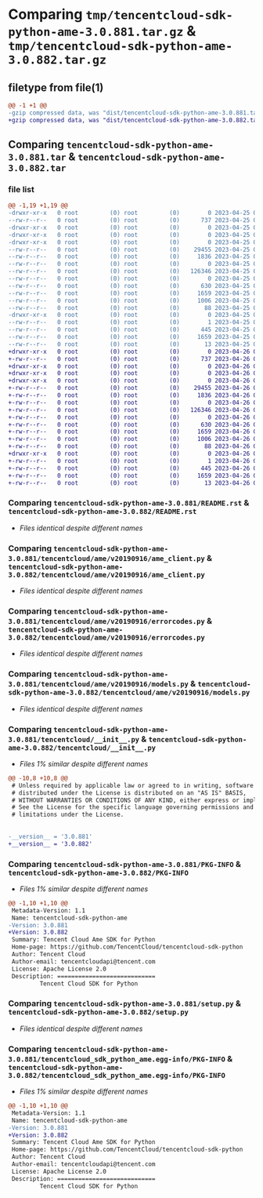 # Comparing `tmp/tencentcloud-sdk-python-ame-3.0.881.tar.gz` & `tmp/tencentcloud-sdk-python-ame-3.0.882.tar.gz`

## filetype from file(1)

```diff
@@ -1 +1 @@
-gzip compressed data, was "dist/tencentcloud-sdk-python-ame-3.0.881.tar", last modified: Tue Apr 25 00:18:57 2023, max compression
+gzip compressed data, was "dist/tencentcloud-sdk-python-ame-3.0.882.tar", last modified: Wed Apr 26 02:49:43 2023, max compression
```

## Comparing `tencentcloud-sdk-python-ame-3.0.881.tar` & `tencentcloud-sdk-python-ame-3.0.882.tar`

### file list

```diff
@@ -1,19 +1,19 @@
-drwxr-xr-x   0 root         (0) root         (0)        0 2023-04-25 00:18:57.000000 tencentcloud-sdk-python-ame-3.0.881/
--rw-r--r--   0 root         (0) root         (0)      737 2023-04-25 00:18:57.000000 tencentcloud-sdk-python-ame-3.0.881/README.rst
-drwxr-xr-x   0 root         (0) root         (0)        0 2023-04-25 00:18:57.000000 tencentcloud-sdk-python-ame-3.0.881/tencentcloud/
-drwxr-xr-x   0 root         (0) root         (0)        0 2023-04-25 00:18:57.000000 tencentcloud-sdk-python-ame-3.0.881/tencentcloud/ame/
-drwxr-xr-x   0 root         (0) root         (0)        0 2023-04-25 00:18:57.000000 tencentcloud-sdk-python-ame-3.0.881/tencentcloud/ame/v20190916/
--rw-r--r--   0 root         (0) root         (0)    29455 2023-04-25 00:18:57.000000 tencentcloud-sdk-python-ame-3.0.881/tencentcloud/ame/v20190916/ame_client.py
--rw-r--r--   0 root         (0) root         (0)     1836 2023-04-25 00:18:57.000000 tencentcloud-sdk-python-ame-3.0.881/tencentcloud/ame/v20190916/errorcodes.py
--rw-r--r--   0 root         (0) root         (0)        0 2023-04-25 00:18:57.000000 tencentcloud-sdk-python-ame-3.0.881/tencentcloud/ame/v20190916/__init__.py
--rw-r--r--   0 root         (0) root         (0)   126346 2023-04-25 00:18:57.000000 tencentcloud-sdk-python-ame-3.0.881/tencentcloud/ame/v20190916/models.py
--rw-r--r--   0 root         (0) root         (0)        0 2023-04-25 00:18:57.000000 tencentcloud-sdk-python-ame-3.0.881/tencentcloud/ame/__init__.py
--rw-r--r--   0 root         (0) root         (0)      630 2023-04-25 00:18:57.000000 tencentcloud-sdk-python-ame-3.0.881/tencentcloud/__init__.py
--rw-r--r--   0 root         (0) root         (0)     1659 2023-04-25 00:18:57.000000 tencentcloud-sdk-python-ame-3.0.881/PKG-INFO
--rw-r--r--   0 root         (0) root         (0)     1006 2023-04-25 00:18:57.000000 tencentcloud-sdk-python-ame-3.0.881/setup.py
--rw-r--r--   0 root         (0) root         (0)       88 2023-04-25 00:18:57.000000 tencentcloud-sdk-python-ame-3.0.881/setup.cfg
-drwxr-xr-x   0 root         (0) root         (0)        0 2023-04-25 00:18:57.000000 tencentcloud-sdk-python-ame-3.0.881/tencentcloud_sdk_python_ame.egg-info/
--rw-r--r--   0 root         (0) root         (0)        1 2023-04-25 00:18:57.000000 tencentcloud-sdk-python-ame-3.0.881/tencentcloud_sdk_python_ame.egg-info/dependency_links.txt
--rw-r--r--   0 root         (0) root         (0)      445 2023-04-25 00:18:57.000000 tencentcloud-sdk-python-ame-3.0.881/tencentcloud_sdk_python_ame.egg-info/SOURCES.txt
--rw-r--r--   0 root         (0) root         (0)     1659 2023-04-25 00:18:57.000000 tencentcloud-sdk-python-ame-3.0.881/tencentcloud_sdk_python_ame.egg-info/PKG-INFO
--rw-r--r--   0 root         (0) root         (0)       13 2023-04-25 00:18:57.000000 tencentcloud-sdk-python-ame-3.0.881/tencentcloud_sdk_python_ame.egg-info/top_level.txt
+drwxr-xr-x   0 root         (0) root         (0)        0 2023-04-26 02:49:43.000000 tencentcloud-sdk-python-ame-3.0.882/
+-rw-r--r--   0 root         (0) root         (0)      737 2023-04-26 02:49:43.000000 tencentcloud-sdk-python-ame-3.0.882/README.rst
+drwxr-xr-x   0 root         (0) root         (0)        0 2023-04-26 02:49:43.000000 tencentcloud-sdk-python-ame-3.0.882/tencentcloud/
+drwxr-xr-x   0 root         (0) root         (0)        0 2023-04-26 02:49:43.000000 tencentcloud-sdk-python-ame-3.0.882/tencentcloud/ame/
+drwxr-xr-x   0 root         (0) root         (0)        0 2023-04-26 02:49:43.000000 tencentcloud-sdk-python-ame-3.0.882/tencentcloud/ame/v20190916/
+-rw-r--r--   0 root         (0) root         (0)    29455 2023-04-26 02:49:43.000000 tencentcloud-sdk-python-ame-3.0.882/tencentcloud/ame/v20190916/ame_client.py
+-rw-r--r--   0 root         (0) root         (0)     1836 2023-04-26 02:49:43.000000 tencentcloud-sdk-python-ame-3.0.882/tencentcloud/ame/v20190916/errorcodes.py
+-rw-r--r--   0 root         (0) root         (0)        0 2023-04-26 02:49:43.000000 tencentcloud-sdk-python-ame-3.0.882/tencentcloud/ame/v20190916/__init__.py
+-rw-r--r--   0 root         (0) root         (0)   126346 2023-04-26 02:49:43.000000 tencentcloud-sdk-python-ame-3.0.882/tencentcloud/ame/v20190916/models.py
+-rw-r--r--   0 root         (0) root         (0)        0 2023-04-26 02:49:43.000000 tencentcloud-sdk-python-ame-3.0.882/tencentcloud/ame/__init__.py
+-rw-r--r--   0 root         (0) root         (0)      630 2023-04-26 02:49:43.000000 tencentcloud-sdk-python-ame-3.0.882/tencentcloud/__init__.py
+-rw-r--r--   0 root         (0) root         (0)     1659 2023-04-26 02:49:43.000000 tencentcloud-sdk-python-ame-3.0.882/PKG-INFO
+-rw-r--r--   0 root         (0) root         (0)     1006 2023-04-26 02:49:43.000000 tencentcloud-sdk-python-ame-3.0.882/setup.py
+-rw-r--r--   0 root         (0) root         (0)       88 2023-04-26 02:49:43.000000 tencentcloud-sdk-python-ame-3.0.882/setup.cfg
+drwxr-xr-x   0 root         (0) root         (0)        0 2023-04-26 02:49:43.000000 tencentcloud-sdk-python-ame-3.0.882/tencentcloud_sdk_python_ame.egg-info/
+-rw-r--r--   0 root         (0) root         (0)        1 2023-04-26 02:49:43.000000 tencentcloud-sdk-python-ame-3.0.882/tencentcloud_sdk_python_ame.egg-info/dependency_links.txt
+-rw-r--r--   0 root         (0) root         (0)      445 2023-04-26 02:49:43.000000 tencentcloud-sdk-python-ame-3.0.882/tencentcloud_sdk_python_ame.egg-info/SOURCES.txt
+-rw-r--r--   0 root         (0) root         (0)     1659 2023-04-26 02:49:43.000000 tencentcloud-sdk-python-ame-3.0.882/tencentcloud_sdk_python_ame.egg-info/PKG-INFO
+-rw-r--r--   0 root         (0) root         (0)       13 2023-04-26 02:49:43.000000 tencentcloud-sdk-python-ame-3.0.882/tencentcloud_sdk_python_ame.egg-info/top_level.txt
```

### Comparing `tencentcloud-sdk-python-ame-3.0.881/README.rst` & `tencentcloud-sdk-python-ame-3.0.882/README.rst`

 * *Files identical despite different names*

### Comparing `tencentcloud-sdk-python-ame-3.0.881/tencentcloud/ame/v20190916/ame_client.py` & `tencentcloud-sdk-python-ame-3.0.882/tencentcloud/ame/v20190916/ame_client.py`

 * *Files identical despite different names*

### Comparing `tencentcloud-sdk-python-ame-3.0.881/tencentcloud/ame/v20190916/errorcodes.py` & `tencentcloud-sdk-python-ame-3.0.882/tencentcloud/ame/v20190916/errorcodes.py`

 * *Files identical despite different names*

### Comparing `tencentcloud-sdk-python-ame-3.0.881/tencentcloud/ame/v20190916/models.py` & `tencentcloud-sdk-python-ame-3.0.882/tencentcloud/ame/v20190916/models.py`

 * *Files identical despite different names*

### Comparing `tencentcloud-sdk-python-ame-3.0.881/tencentcloud/__init__.py` & `tencentcloud-sdk-python-ame-3.0.882/tencentcloud/__init__.py`

 * *Files 1% similar despite different names*

```diff
@@ -10,8 +10,8 @@
 # Unless required by applicable law or agreed to in writing, software
 # distributed under the License is distributed on an "AS IS" BASIS,
 # WITHOUT WARRANTIES OR CONDITIONS OF ANY KIND, either express or implied.
 # See the License for the specific language governing permissions and
 # limitations under the License.
 
 
-__version__ = '3.0.881'
+__version__ = '3.0.882'
```

### Comparing `tencentcloud-sdk-python-ame-3.0.881/PKG-INFO` & `tencentcloud-sdk-python-ame-3.0.882/PKG-INFO`

 * *Files 1% similar despite different names*

```diff
@@ -1,10 +1,10 @@
 Metadata-Version: 1.1
 Name: tencentcloud-sdk-python-ame
-Version: 3.0.881
+Version: 3.0.882
 Summary: Tencent Cloud Ame SDK for Python
 Home-page: https://github.com/TencentCloud/tencentcloud-sdk-python
 Author: Tencent Cloud
 Author-email: tencentcloudapi@tencent.com
 License: Apache License 2.0
 Description: ============================
         Tencent Cloud SDK for Python
```

### Comparing `tencentcloud-sdk-python-ame-3.0.881/setup.py` & `tencentcloud-sdk-python-ame-3.0.882/setup.py`

 * *Files identical despite different names*

### Comparing `tencentcloud-sdk-python-ame-3.0.881/tencentcloud_sdk_python_ame.egg-info/PKG-INFO` & `tencentcloud-sdk-python-ame-3.0.882/tencentcloud_sdk_python_ame.egg-info/PKG-INFO`

 * *Files 1% similar despite different names*

```diff
@@ -1,10 +1,10 @@
 Metadata-Version: 1.1
 Name: tencentcloud-sdk-python-ame
-Version: 3.0.881
+Version: 3.0.882
 Summary: Tencent Cloud Ame SDK for Python
 Home-page: https://github.com/TencentCloud/tencentcloud-sdk-python
 Author: Tencent Cloud
 Author-email: tencentcloudapi@tencent.com
 License: Apache License 2.0
 Description: ============================
         Tencent Cloud SDK for Python
```

